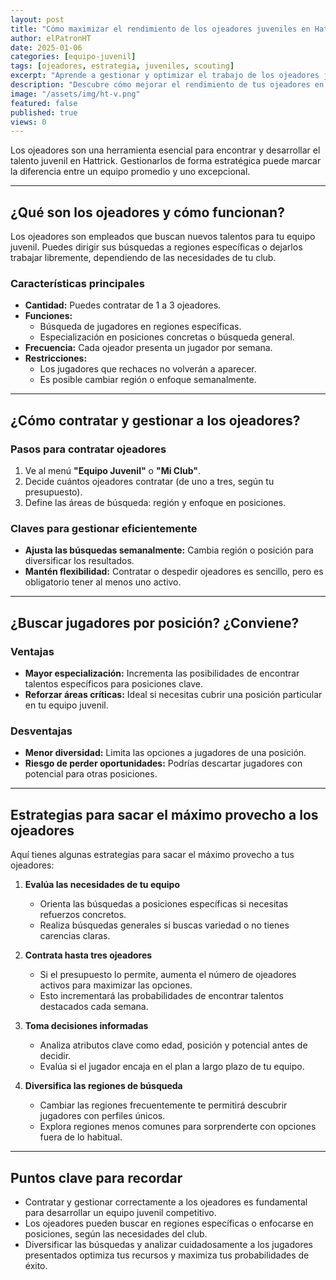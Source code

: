 ```yaml
---
layout: post
title: "Cómo maximizar el rendimiento de los ojeadores juveniles en Hattrick"
author: elPatronHT
date: 2025-01-06
categories: [equipo-juvenil]
tags: [ojeadores, estrategia, juveniles, scouting]
excerpt: "Aprende a gestionar y optimizar el trabajo de los ojeadores juveniles en Hattrick para descubrir talento y fortalecer tu equipo."
description: "Descubre cómo mejorar el rendimiento de tus ojeadores en Hattrick. Estrategias para identificar juveniles prometedores y maximizar su desarrollo."
image: "/assets/img/ht-v.png"
featured: false
published: true
views: 0
---
```


Los ojeadores son una herramienta esencial para encontrar y desarrollar el talento juvenil en Hattrick. Gestionarlos de forma estratégica puede marcar la diferencia entre un equipo promedio y uno excepcional.

---

## ¿Qué son los ojeadores y cómo funcionan?

Los ojeadores son empleados que buscan nuevos talentos para tu equipo juvenil. Puedes dirigir sus búsquedas a regiones específicas o dejarlos trabajar libremente, dependiendo de las necesidades de tu club.

### Características principales

- **Cantidad:** Puedes contratar de 1 a 3 ojeadores.
- **Funciones:**
  - Búsqueda de jugadores en regiones específicas.
  - Especialización en posiciones concretas o búsqueda general.
- **Frecuencia:** Cada ojeador presenta un jugador por semana.
- **Restricciones:**
  - Los jugadores que rechaces no volverán a aparecer.
  - Es posible cambiar región o enfoque semanalmente.

---

## ¿Cómo contratar y gestionar a los ojeadores?

### Pasos para contratar ojeadores

1. Ve al menú **"Equipo Juvenil"** o **"Mi Club"**.
2. Decide cuántos ojeadores contratar (de uno a tres, según tu presupuesto).
3. Define las áreas de búsqueda: región y enfoque en posiciones.

### Claves para gestionar eficientemente

- **Ajusta las búsquedas semanalmente:** Cambia región o posición para diversificar los resultados.
- **Mantén flexibilidad:** Contratar o despedir ojeadores es sencillo, pero es obligatorio tener al menos uno activo.

---

## ¿Buscar jugadores por posición? ¿Conviene?

### Ventajas

- **Mayor especialización:** Incrementa las posibilidades de encontrar talentos específicos para posiciones clave.
- **Reforzar áreas críticas:** Ideal si necesitas cubrir una posición particular en tu equipo juvenil.

### Desventajas

- **Menor diversidad:** Limita las opciones a jugadores de una posición.
- **Riesgo de perder oportunidades:** Podrías descartar jugadores con potencial para otras posiciones.

---

## Estrategias para sacar el máximo provecho a los ojeadores

Aquí tienes algunas estrategias para sacar el máximo provecho a tus ojeadores:

1. **Evalúa las necesidades de tu equipo**
   - Orienta las búsquedas a posiciones específicas si necesitas refuerzos concretos.
   - Realiza búsquedas generales si buscas variedad o no tienes carencias claras.

2. **Contrata hasta tres ojeadores**
   - Si el presupuesto lo permite, aumenta el número de ojeadores activos para maximizar las opciones.
   - Esto incrementará las probabilidades de encontrar talentos destacados cada semana.

3. **Toma decisiones informadas**
   - Analiza atributos clave como edad, posición y potencial antes de decidir.
   - Evalúa si el jugador encaja en el plan a largo plazo de tu equipo.

4. **Diversifica las regiones de búsqueda**
   - Cambiar las regiones frecuentemente te permitirá descubrir jugadores con perfiles únicos.
   - Explora regiones menos comunes para sorprenderte con opciones fuera de lo habitual.

---

## Puntos clave para recordar

- Contratar y gestionar correctamente a los ojeadores es fundamental para desarrollar un equipo juvenil competitivo.
- Los ojeadores pueden buscar en regiones específicas o enfocarse en posiciones, según las necesidades del club.
- Diversificar las búsquedas y analizar cuidadosamente a los jugadores presentados optimiza tus recursos y maximiza tus probabilidades de éxito.